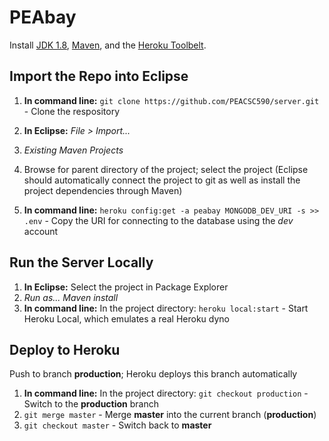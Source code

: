 # PEAbay

Install [JDK 1.8](http://www.oracle.com/technetwork/java/javase/downloads/jdk8-downloads-2133151.html), [Maven](https://maven.apache.org/download.cgi), and the [Heroku Toolbelt](https://toolbelt.heroku.com).

## Import the Repo into Eclipse
1. **In command line:** `git clone https://github.com/PEACSC590/server.git` - Clone the respository
2. **In Eclipse:** *File > Import...*
3. *Existing Maven Projects*
4. Browse for parent directory of the project; select the project (Eclipse should automatically connect the project to git as well as install the project dependencies through Maven)

5. **In command line:** `heroku config:get -a peabay MONGODB_DEV_URI -s >> .env` - Copy the URI for connecting to the database using the *dev* account

## Run the Server Locally

1. **In Eclipse:** Select the project in Package Explorer 
2. *Run as... Maven install*
3. **In command line:** In the project directory: `heroku local:start` - Start Heroku Local, which emulates a real Heroku dyno

## Deploy to Heroku
Push to branch **production**; Heroku deploys this branch automatically

1. **In command line:** In the project directory: `git checkout production` - Switch to the **production** branch
2. `git merge master` - Merge **master** into the current branch (**production**)
3. `git checkout master` - Switch back to **master**
